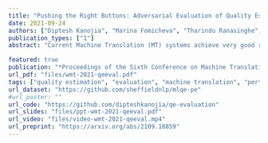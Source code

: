 ```yaml
---
title: "Pushing the Right Buttons: Adversarial Evaluation of Quality Estimation"
date: 2021-09-24
authors: ["Diptesh Kanojia", "Marina Fomicheva", "Tharindu Ranasinghe", "Frédéric Blain", "Constantin Orăsan", "Lucia Specia"]
publication_types: ["1"]
abstract: "Current Machine Translation (MT) systems achieve very good results on a growing variety of language pairs and datasets. However, they are known to produce fluent translation outputs that can contain important meaning errors, thus undermining their reliability in practice. Quality Estimation (QE) is the task of automatically assessing the performance of MT systems at test time. Thus, in order to be useful, QE systems should be able to detect such errors. However, this ability is yet to be tested in the current evaluation practices, where QE systems are assessed only in terms of their correlation with human judgements. In this work, we bridge this gap by proposing a general methodology for adversarial testing of QE for MT. First, we show that despite a high correlation with human judgements achieved by the recent SOTA, certain types of meaning errors are still problematic for QE to detect. Second, we show that on average, the ability of a given model to discriminate between meaning-preserving and meaning-altering perturbations is predictive of its overall performance, thus potentially allowing for comparing QE systems without relying on manual quality annotation."

featured: true
publication: "*Proceedings of the Sixth Conference on Machine Translation (WMT 2021)*"
url_pdf: "files/wmt-2021-qeeval.pdf"
tags: ["quality estimation", "evaluation", "machine translation", "perturbations", "empirical"]
url_dataset: "https://github.com/sheffieldnlp/mlqe-pe"
#url_poster: ""
url_code: "https://github.com/dipteshkanojia/qe-evaluation"
url_slides: "files/ppt-wmt-2021-qeeval.pdf"
url_video: "files/video-wmt-2021-qeeval.mp4"
url_preprint: "https://arxiv.org/abs/2109.10859"
---
```


